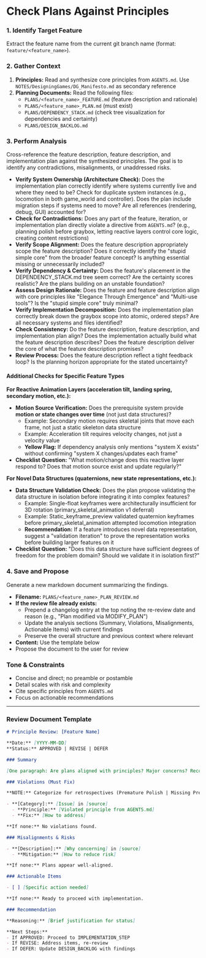 # Check Plans Against Principles

### 1. Identify Target Feature

Extract the feature name from the current git branch name (format: `feature/<feature_name>`).

### 2. Gather Context

1.  **Principles:** Read and synthesize core principles from `AGENTS.md`. Use `NOTES/DesigningGames/DG_Manifesto.md` as secondary reference
2.  **Planning Documents:** Read the following files:
    *   `PLANS/<feature_name>_FEATURE.md` (feature description and rationale)
    *   `PLANS/<feature_name>_PLAN.md` (must exist)
    *   `PLANS/DEPENDENCY_STACK.md` (check tree visualization for dependencies and certainty)
    *   `PLANS/DESIGN_BACKLOG.md`

### 3. Perform Analysis

Cross-reference the feature description, feature description, and implementation plan against the synthesized principles. The goal is to identify any contradictions, misalignments, or unaddressed risks.

-   **Verify System Ownership (Architecture Check):** Does the implementation plan correctly identify where systems currently live and where they need to be? Check for duplicate system instances (e.g., locomotion in both game_world and controller). Does the plan include migration steps if systems need to move? Are all references (rendering, debug, GUI) accounted for?
-   **Check for Contradictions:** Does any part of the feature, iteration, or implementation plan directly violate a directive from `AGENTS.md`? (e.g., planning polish before graybox, letting reactive layers control core logic, creating content restrictions)
-   **Verify Scope Alignment:** Does the feature description appropriately scope the feature description? Does it correctly identify the "stupid simple core" from the broader feature concept? Is anything essential missing or unnecessarily included?
-   **Verify Dependency & Certainty:** Does the feature's placement in the DEPENDENCY_STACK.md tree seem correct? Are the certainty scores realistic? Are the plans building on an unstable foundation?
-   **Assess Design Rationale:** Does the feature and feature description align with core principles like "Elegance Through Emergence" and "Multi-use tools"? Is the "stupid simple core" truly minimal?
-   **Verify Implementation Decomposition:** Does the implementation plan correctly break down the graybox scope into atomic, ordered steps? Are all necessary systems and files identified?
-   **Check Consistency:** Do the feature description, feature description, and implementation plan align? Does the implementation actually build what the feature description describes? Does the feature description deliver the core of what the feature description promises?
-   **Review Process:** Does the feature description reflect a tight feedback loop? Is the planning horizon appropriate for the stated uncertainty?

#### Additional Checks for Specific Feature Types

**For Reactive Animation Layers (acceleration tilt, landing spring, secondary motion, etc.):**
-   **Motion Source Verification:** Does the prerequisite system provide **motion or state changes over time** (not just data structures)?
    -   Example: Secondary motion requires skeletal joints that move each frame, not just a static skeleton data structure
    -   Example: Acceleration tilt requires velocity changes, not just a velocity value
    -   **Yellow Flag:** If dependency analysis only mentions "system X exists" without confirming "system X changes/updates each frame"
-   **Checklist Question:** "What motion/change does this reactive layer respond to? Does that motion source exist and update regularly?"

**For Novel Data Structures (quaternions, new state representations, etc.):**
-   **Data Structure Validation Check:** Does the plan propose validating the data structure in isolation before integrating it into complex features?
    -   Example: Single-float keyframes were architecturally insufficient for 3D rotation (primary_skeletal_animation v1 deferral)
    -   Example: Static_keyframe_preview validated quaternion keyframes before primary_skeletal_animation attempted locomotion integration
    -   **Recommendation:** If a feature introduces novel data representation, suggest a "validation iteration" to prove the representation works before building larger features on it
-   **Checklist Question:** "Does this data structure have sufficient degrees of freedom for the problem domain? Should we validate it in isolation first?"

### 4. Save and Propose

Generate a new markdown document summarizing the findings.

-   **Filename:** `PLANS/<feature_name>_PLAN_REVIEW.md`
-   **If the review file already exists:** 
    -   Prepend a changelog entry at the top noting the re-review date and reason (e.g., "Plan modified via MODIFY_PLAN")
    -   Update the analysis sections (Summary, Violations, Misalignments, Actionable Items) with current findings
    -   Preserve the overall structure and previous context where relevant
-   **Content:** Use the template below
-   Propose the document to the user for review

### Tone & Constraints

-   Concise and direct; no preamble or postamble
-   Detail scales with risk and complexity
-   Cite specific principles from `AGENTS.md`
-   Focus on actionable recommendations

---

### Review Document Template

```markdown
# Principle Review: [Feature Name]

**Date:** [YYYY-MM-DD]
**Status:** APPROVED | REVISE | DEFER

### Summary

[One paragraph: Are plans aligned with principles? Major concerns? Recommendation?]

### Violations (Must Fix)

**NOTE:** Categorize for retrospectives (Premature Polish | Missing Prerequisites | Scope Creep | Reactive Control | System Duplication | Other)

- **[Category]:** [Issue] in [source]
  - **Principle:** [Violated principle from AGENTS.md]
  - **Fix:** [How to address]

**If none:** No violations found.

### Misalignments & Risks

- **[Description]:** [Why concerning] in [source]
  - **Mitigation:** [How to reduce risk]

**If none:** Plans appear well-aligned.

### Actionable Items

- [ ] [Specific action needed]

**If none:** Ready to proceed with implementation.

### Recommendation

**Reasoning:** [Brief justification for status]

**Next Steps:**
- If APPROVED: Proceed to IMPLEMENTATION_STEP
- If REVISE: Address items, re-review
- If DEFER: Update DESIGN_BACKLOG with findings
```
